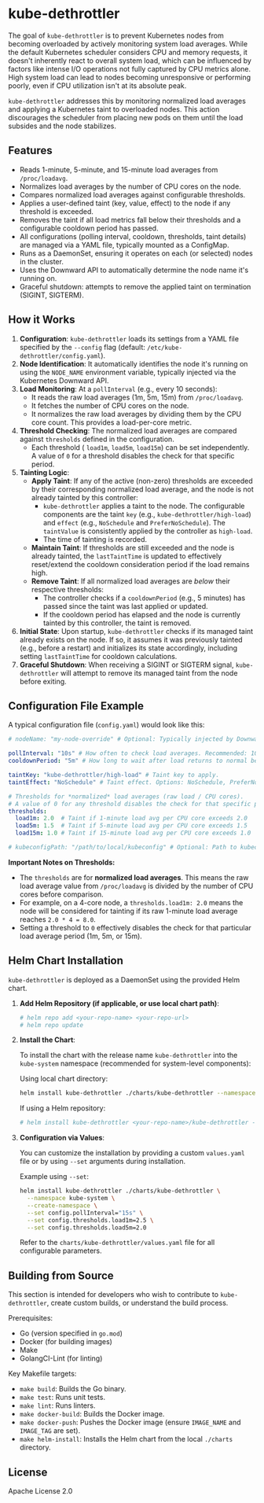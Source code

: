 # kube-dethrottler

The goal of `kube-dethrottler` is to prevent Kubernetes nodes from becoming overloaded by actively monitoring system load averages. While the default Kubernetes scheduler considers CPU and memory requests, it doesn't inherently react to overall system load, which can be influenced by factors like intense I/O operations not fully captured by CPU metrics alone. High system load can lead to nodes becoming unresponsive or performing poorly, even if CPU utilization isn't at its absolute peak.

`kube-dethrottler` addresses this by monitoring normalized load averages and applying a Kubernetes taint to overloaded nodes. This action discourages the scheduler from placing new pods on them until the load subsides and the node stabilizes.

## Features

- Reads 1-minute, 5-minute, and 15-minute load averages from `/proc/loadavg`.
- Normalizes load averages by the number of CPU cores on the node.
- Compares normalized load averages against configurable thresholds.
- Applies a user-defined taint (key, value, effect) to the node if any threshold is exceeded.
- Removes the taint if all load metrics fall below their thresholds and a configurable cooldown period has passed.
- All configurations (polling interval, cooldown, thresholds, taint details) are managed via a YAML file, typically mounted as a ConfigMap.
- Runs as a DaemonSet, ensuring it operates on each (or selected) nodes in the cluster.
- Uses the Downward API to automatically determine the node name it's running on.
- Graceful shutdown: attempts to remove the applied taint on termination (SIGINT, SIGTERM).

## How it Works

1.  **Configuration**: `kube-dethrottler` loads its settings from a YAML file specified by the `--config` flag (default: `/etc/kube-dethrottler/config.yaml`).
2.  **Node Identification**: It automatically identifies the node it's running on using the `NODE_NAME` environment variable, typically injected via the Kubernetes Downward API.
3.  **Load Monitoring**: At a `pollInterval` (e.g., every 10 seconds):
    *   It reads the raw load averages (1m, 5m, 15m) from `/proc/loadavg`.
    *   It fetches the number of CPU cores on the node.
    *   It normalizes the raw load averages by dividing them by the CPU core count. This provides a load-per-core metric.
4.  **Threshold Checking**: The normalized load averages are compared against `thresholds` defined in the configuration.
    *   Each threshold ( `load1m`, `load5m`, `load15m`) can be set independently. A value of `0` for a threshold disables the check for that specific period.
5.  **Tainting Logic**:
    *   **Apply Taint**: If any of the active (non-zero) thresholds are exceeded by their corresponding normalized load average, and the node is not already tainted by this controller:
        *   `kube-dethrottler` applies a taint to the node. The configurable components are the taint `key` (e.g., `kube-dethrottler/high-load`) and `effect` (e.g., `NoSchedule` and `PreferNoSchedule`). The `taintValue` is consistently applied by the controller as `high-load`.
        *   The time of tainting is recorded.
    *   **Maintain Taint**: If thresholds are still exceeded and the node is already tainted, the `lastTaintTime` is updated to effectively reset/extend the cooldown consideration period if the load remains high.
    *   **Remove Taint**: If all normalized load averages are *below* their respective thresholds:
        *   The controller checks if a `cooldownPeriod` (e.g., 5 minutes) has passed since the taint was last applied or updated.
        *   If the cooldown period has elapsed and the node is currently tainted by this controller, the taint is removed.
6.  **Initial State**: Upon startup, `kube-dethrottler` checks if its managed taint already exists on the node. If so, it assumes it was previously tainted (e.g., before a restart) and initializes its state accordingly, including setting `lastTaintTime` for cooldown calculations.
7.  **Graceful Shutdown**: When receiving a SIGINT or SIGTERM signal, `kube-dethrottler` will attempt to remove its managed taint from the node before exiting.

## Configuration File Example

A typical configuration file (`config.yaml`) would look like this:

```yaml
# nodeName: "my-node-override" # Optional: Typically injected by Downward API (NODE_NAME env var). Used for local testing if needed.

pollInterval: "10s" # How often to check load averages. Recommended: 10s-30s.
cooldownPeriod: "5m" # How long to wait after load returns to normal before removing the taint. Recommended: 5m-15m.

taintKey: "kube-dethrottler/high-load" # Taint key to apply.
taintEffect: "NoSchedule" # Taint effect. Options: NoSchedule, PreferNoSchedule, NoExecute.

# Thresholds for *normalized* load averages (raw load / CPU cores).
# A value of 0 for any threshold disables the check for that specific period.
thresholds:
  load1m: 2.0  # Taint if 1-minute load avg per CPU core exceeds 2.0
  load5m: 1.5  # Taint if 5-minute load avg per CPU core exceeds 1.5
  load15m: 1.0 # Taint if 15-minute load avg per CPU core exceeds 1.0

# kubeconfigPath: "/path/to/local/kubeconfig" # Optional: Path to kubeconfig for out-of-cluster development. Leave empty for in-cluster.
```

**Important Notes on Thresholds:**

*   The `thresholds` are for **normalized load averages**. This means the raw load average value from `/proc/loadavg` is divided by the number of CPU cores before comparison.
*   For example, on a 4-core node, a `thresholds.load1m: 2.0` means the node will be considered for tainting if its raw 1-minute load average reaches `2.0 * 4 = 8.0`.
*   Setting a threshold to `0` effectively disables the check for that particular load average period (1m, 5m, or 15m).

## Helm Chart Installation

`kube-dethrottler` is deployed as a DaemonSet using the provided Helm chart.

1.  **Add Helm Repository (if applicable, or use local chart path)**:
    ```bash
    # helm repo add <your-repo-name> <your-repo-url>
    # helm repo update
    ```

2.  **Install the Chart**:

    To install the chart with the release name `kube-dethrottler` into the `kube-system` namespace (recommended for system-level components):

    Using local chart directory:
    ```bash
    helm install kube-dethrottler ./charts/kube-dethrottler --namespace kube-system --create-namespace
    ```

    If using a Helm repository:
    ```bash
    # helm install kube-dethrottler <your-repo-name>/kube-dethrottler --namespace kube-system --create-namespace
    ```

3.  **Configuration via Values**:

    You can customize the installation by providing a custom `values.yaml` file or by using `--set` arguments during installation.

    Example using `--set`:
    ```bash
    helm install kube-dethrottler ./charts/kube-dethrottler \
      --namespace kube-system \
      --create-namespace \
      --set config.pollInterval="15s" \
      --set config.thresholds.load1m=2.5 \
      --set config.thresholds.load5m=2.0
    ```

    Refer to the `charts/kube-dethrottler/values.yaml` file for all configurable parameters.

## Building from Source

This section is intended for developers who wish to contribute to `kube-dethrottler`, create custom builds, or understand the build process.

Prerequisites:
* Go (version specified in `go.mod`)
* Docker (for building images)
* Make
* GolangCI-Lint (for linting)

Key Makefile targets:
* `make build`: Builds the Go binary.
* `make test`: Runs unit tests.
* `make lint`: Runs linters.
* `make docker-build`: Builds the Docker image.
* `make docker-push`: Pushes the Docker image (ensure `IMAGE_NAME` and `IMAGE_TAG` are set).
* `make helm-install`: Installs the Helm chart from the local `./charts` directory.

## License

Apache License 2.0 